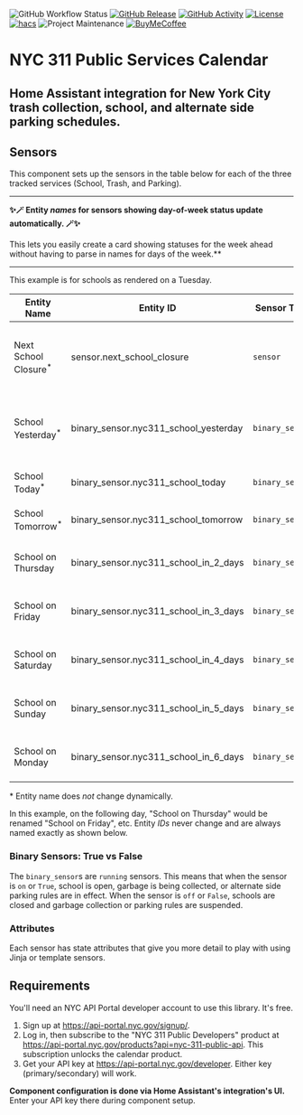 ![GitHub Workflow Status][builds]
[![GitHub Release][releases-shield]][releases]
[![GitHub Activity][commits-shield]][commits]
[![License][license-shield]](LICENSE)
[![hacs][hacsbadge]][hacs]
![Project Maintenance][maintenance-shield]
[![BuyMeCoffee][buymecoffeebadge]][buymecoffee]

# NYC 311 Public Services Calendar

## **Home Assistant integration for New York City trash collection, school, and alternate side parking schedules.**

## Sensors

This component sets up the sensors in the table below for each of the three tracked services (School, Trash, and Parking).

---

**✨🪄 Entity _names_ for sensors showing day-of-week status update automatically. 🪄✨**

This lets you easily create a card showing statuses for the week ahead without having to parse in names for days of the week.\*\*

---

This example is for schools as rendered on a Tuesday.

| Entity Name                      | Entity ID                             | Sensor Type     | Sensor Class | Description                                             |
| -------------------------------- | ------------------------------------- | --------------- | ------------ | ------------------------------------------------------- |
| Next School Closure<sup>\*</sup> | sensor.next_school_closure            | `sensor`        | `date`       | Next date on which school is closed. Excludes weekends. |
| School Yesterday<sup>\*</sup>    | binary_sensor.nyc311_school_yesterday | `binary_sensor` | `running`    | School status yesterday, just in case you missed it.    |
| School Today<sup>\*</sup>        | binary_sensor.nyc311_school_today     | `binary_sensor` | `running`    | School status today.                                    |
| School Tomorrow<sup>\*</sup>     | binary_sensor.nyc311_school_tomorrow  | `binary_sensor` | `running`    | School status tomorrow.                                 |
| School on Thursday               | binary_sensor.nyc311_school_in_2_days | `binary_sensor` | `running`    | School status 2 days from now.                          |
| School on Friday                 | binary_sensor.nyc311_school_in_3_days | `binary_sensor` | `running`    | School status 3 days from now.                          |
| School on Saturday               | binary_sensor.nyc311_school_in_4_days | `binary_sensor` | `running`    | School status 4 days from now.                          |
| School on Sunday                 | binary_sensor.nyc311_school_in_5_days | `binary_sensor` | `running`    | School status 5 days from now.                          |
| School on Monday                 | binary_sensor.nyc311_school_in_6_days | `binary_sensor` | `running`    | School status 6 days from now.                          |

\* Entity name does _not_ change dynamically.

In this example, on the following day, "School on Thursday" would be renamed "School on Friday", etc. Entity _IDs_ never change and are always named exactly as shown below.

### Binary Sensors: True vs False

The `binary_sensor`s are `running` sensors. This means that when the sensor is `on` or `True`, school is open, garbage is being collected, or alternate side parking rules are in effect. When the sensor is `off` or `False`, schools are closed and garbage collection or parking rules are suspended.

### Attributes

Each sensor has state attributes that give you more detail to play with using Jinja or template sensors.

## Requirements

You'll need an NYC API Portal developer account to use this library. It's free.

1. Sign up at https://api-portal.nyc.gov/signup/.
2. Log in, then subscribe to the "NYC 311 Public Developers" product at https://api-portal.nyc.gov/products?api=nyc-311-public-api. This subscription unlocks the calendar product.
3. Get your API key at https://api-portal.nyc.gov/developer. Either key (primary/secondary) will work.

**Component configuration is done via Home Assistant's integration's UI.** Enter your API key there during component setup.

[buymecoffee]: https://www.buymeacoffee.com/elahd
[buymecoffeebadge]: https://img.shields.io/badge/buy%20me%20a%20coffee-donate-yellow.svg?style=for-the-badge
[hacs]: https://github.com/custom-components/hacs
[hacsbadge]: https://img.shields.io/badge/HACS-Custom-orange.svg?style=for-the-badge
[license-shield]: https://img.shields.io/github/license/elahd/ha-nyc311.svg?style=for-the-badge
[maintenance-shield]: https://img.shields.io/badge/Maintainer-Elahd%20Bar--Shai%20%40elahd-blue.svg?style=for-the-badge
[releases-shield]: https://img.shields.io/github/release/elahd/ha-nyc311.svg?style=for-the-badge
[releases]: https://github.com/elahd/ha-nyc311/releases
[commits-shield]: https://img.shields.io/github/commit-activity/y/elahd/ha-nyc311.svg?style=for-the-badge
[commits]: https://github.com/elahd/ha-nyc311/commits/master
[builds]: https://img.shields.io/github/workflow/status/elahd/ha-nyc311/HACS%20Validation.svg?style=for-the-badge
